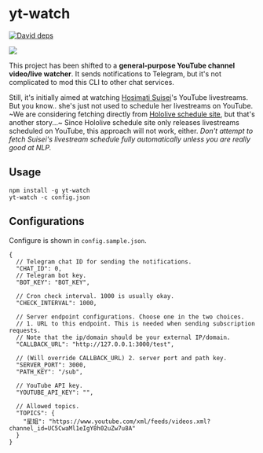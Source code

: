 # yt-watch


[![David deps](https://img.shields.io/david/suisei-cn/suisei-live-watch.svg?style=flat)](https://david-dm.org//suisei-cn/suisei-live-watch)

[![](https://nodei.co/npm/yt-watch.png?global=true)](https://nodei.co/npm/yt-watch)

This project has been shifted to a **general-purpose YouTube channel video/live watcher**. It sends notifications to Telegram, but it's not complicated to mod this CLI to other chat services.

Still, it's initially aimed at watching [Hosimati Suisei](https://www.youtube.com/channel/UC5CwaMl1eIgY8h02uZw7u8A)'s YouTube livestreams. But you know.. she's just not used to schedule her livestreams on YouTube. ~We are considering fetching directly from [Hololive schedule site](https://schedule.hololive.tv/), but that's another story...~ Since Hololive schedule site only releases livestreams scheduled on YouTube, this approach will not work, either. *Don't attempt to fetch Suisei's livestream schedule fully automatically unless you are really good at NLP.*

## Usage

```
npm install -g yt-watch
yt-watch -c config.json
```

## Configurations

Configure is shown in `config.sample.json`.

```jsonc
{
  // Telegram chat ID for sending the notifications.
  "CHAT_ID": 0,
  // Telegram bot key.
  "BOT_KEY": "BOT_KEY",

  // Cron check interval. 1000 is usually okay.
  "CHECK_INTERVAL": 1000,

  // Server endpoint configurations. Choose one in the two choices.
  // 1. URL to this endpoint. This is needed when sending subscription requests.
  // Note that the ip/domain should be your external IP/domain.
  "CALLBACK_URL": "http://127.0.0.1:3000/test",

  // (Will override CALLBACK_URL) 2. server port and path key.
  "SERVER_PORT": 3000,
  "PATH_KEY": "/sub",

  // YouTube API key.
  "YOUTUBE_API_KEY": "",

  // Allowed topics.
  "TOPICS": {
    "星姐": "https://www.youtube.com/xml/feeds/videos.xml?channel_id=UC5CwaMl1eIgY8h02uZw7u8A"
  }
}
```
